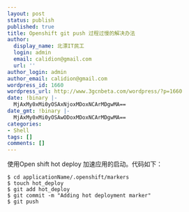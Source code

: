 ```yaml
---
layout: post
status: publish
published: true
title: Openshift git push 过程过慢的解决办法
author:
  display_name: 北漂IT民工
  login: admin
  email: calidion@gmail.com
  url: ''
author_login: admin
author_email: calidion@gmail.com
wordpress_id: 1660
wordpress_url: http://www.3gcnbeta.com/wordpress/?p=1660
date: !binary |-
  MjAxMy0xMi0yOSAxNjoxMDoxNCArMDgwMA==
date_gmt: !binary |-
  MjAxMy0xMi0yOSAwODoxMDoxNCArMDgwMA==
categories:
- Shell
tags: []
comments: []
---
```


使用Open shift hot deploy 加速应用的启动。代码如下：

```
$ cd applicationName/.openshift/markers
$ touch hot_deploy
$ git add hot_deploy
$ git commit -m "Adding hot deployment marker"
$ git push
```


